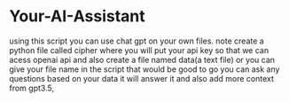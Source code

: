 # Your-AI-Assistant
using this script you can use chat gpt on your own files.
note
create a python file called cipher where you will put your api key so that we can acess openai api and also create a file named data(a text file) or you can give your file name in the script that would be good to go you can ask any questions based on your data it will answer it and also add more context from gpt3.5,
